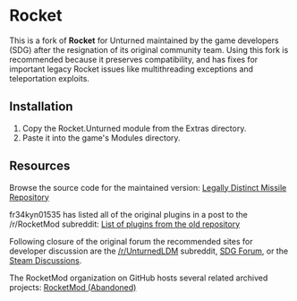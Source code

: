 # Rocket

This is a fork of **Rocket** for Unturned maintained by the game developers (SDG) after the resignation of its original community team. Using this fork is recommended because it preserves compatibility, and has fixes for important legacy Rocket issues like multithreading exceptions and teleportation exploits.

## Installation

1. Copy the Rocket.Unturned module from the Extras directory.
2. Paste it into the game's Modules directory.

## Resources

Browse the source code for the maintained version: [Legally Distinct Missile Repository](https://github.com/SmartlyDressedGames/Legally-Distinct-Missile)

fr34kyn01535 has listed all of the original plugins in a post to the /r/RocketMod subreddit: [List of plugins from the old repository](https://www.reddit.com/r/rocketmod/comments/ek4i7b/)

Following closure of the original forum the recommended sites for developer discussion are the [/r/UnturnedLDM](https://www.reddit.com/r/UnturnedLDM/) subreddit, [SDG Forum](https://forum.smartlydressedgames.com/c/modding/ldm), or the [Steam Discussions](https://steamcommunity.com/app/304930/discussions/17/).

The RocketMod organization on GitHub hosts several related archived projects: [RocketMod (Abandoned)](https://github.com/RocketMod)

